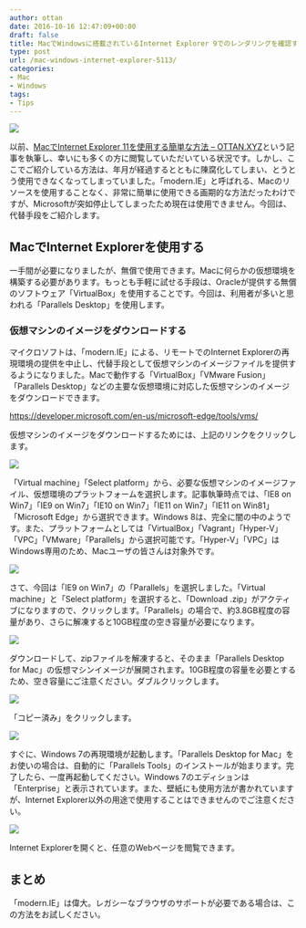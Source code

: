 ```yaml
---
author: ottan
date: 2016-10-16 12:47:09+00:00
draft: false
title: MacでWindowsに搭載されているInternet Explorer 9でのレンダリングを確認する方法
type: post
url: /mac-windows-internet-explorer-5113/
categories:
- Mac
- Windows
tags:
- Tips
---
```


![](/images/2016/10/161016-580373be2faca.jpg)






以前、[MacでInternet Explorer 11を使用する簡単な方法 – OTTAN.XYZ](https://ottan.xyz/how-to-use-ie-mac-2848/)という記事を執筆し、幸いにも多くの方に閲覧していただいている状況です。しかし、ここでご紹介している方法は、年月が経過するとともに陳腐化してしまい、とうとう使用できなくなってしまっていました。「modern.IE」と呼ばれる、Macのリソースを使用することなく、非常に簡単に使用できる画期的な方法だったわけですが、Microsoftが突如停止してしまったため現在は使用できません。今回は、代替手段をご紹介します。





## MacでInternet Explorerを使用する





一手間が必要になりましたが、無償で使用できます。Macに何らかの仮想環境を構築する必要があります。もっとも手軽に試せる手段は、Oracleが提供する無償のソフトウェア「VirtualBox」を使用することです。今回は、利用者が多いと思われる「Parallels Desktop」を使用します。





### 仮想マシンのイメージをダウンロードする





マイクロソフトは、「modern.IE」による、リモートでのInternet Explorerの再現環境の提供を中止し、代替手段として仮想マシンのイメージファイルを提供するようになりました。Macで動作する「VirtualBox」「VMware Fusion」「Parallels Desktop」などの主要な仮想環境に対応した仮想マシンのイメージをダウンロードできます。



https://developer.microsoft.com/en-us/microsoft-edge/tools/vms/



仮想マシンのイメージをダウンロードするためには、上記のリンクをクリックします。





![](/images/2016/10/161016-5803735b93776.png)






「Virtual machine」「Select platform」から、必要な仮想マシンのイメージファイル、仮想環境のプラットフォームを選択します。記事執筆時点では、「IE8 on Win7」「IE9 on Win7」「IE10 on Win7」「IE11 on Win7」「IE11 on Win81」「Microsoft Edge」から選択できます。Windows 8は、完全に闇の中のようです。また、プラットフォームとしては「VirtualBox」「Vagrant」「Hyper-V」「VPC」「VMware」「Parallels」から選択可能です。「Hyper-V」「VPC」はWindows専用のため、Macユーザの皆さんは対象外です。





![](/images/2016/10/161016-580373654a032.png)






さて、今回は「IE9 on Win7」の「Parallels」を選択しました。「Virtual machine」と「Select platform」を選択すると、「Download .zip」がアクティブになりますので、クリックします。「Parallels」の場合で、約3.8GB程度の容量があり、さらに解凍すると10GB程度の空き容量が必要になります。





![](/images/2016/10/161016-5803736b2856d.png)






ダウンロードして、zipファイルを解凍すると、そのまま「Parallels Desktop for Mac」の仮想マシンイメージが展開されます。10GB程度の容量を必要とするため、空き容量にご注意ください。ダブルクリックします。





![](/images/2016/10/161016-5803736fcedaf.png)






「コピー済み」をクリックします。





![](/images/2016/10/161016-5803737707a8c.png)






すぐに、Windows 7の再現環境が起動します。「Parallels Desktop for Mac」をお使いの場合は、自動的に「Parallels Tools」のインストールが始まります。完了したら、一度再起動してください。Windows 7のエディションは「Enterprise」と表示されています。また、壁紙にも使用方法が書かれていますが、Internet Explorer以外の用途で使用することはできませんのでご注意ください。





![](/images/2016/10/161016-5803737f6763a.png)






Internet Explorerを開くと、任意のWebページを閲覧できます。





## まとめ





「modern.IE」は偉大。レガシーなブラウザのサポートが必要である場合は、この方法をお試しください。
